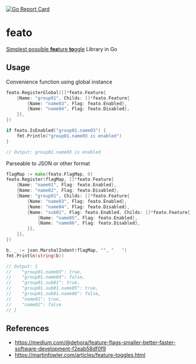[![Go Report Card](https://goreportcard.com/badge/github.com/imantung/feato)](https://goreportcard.com/report/github.com/imantung/feato)

# feato

[Simplest possible **fea**ture **to**ggle](https://www.thoughtworks.com/radar/techniques?blipid=202005002) Library in Go

## Usage

Convenience function using global instance
```go
feato.RegisterGlobal([]*feato.Feature{
	{Name: "group01", Childs: []*feato.Feature{
		{Name: "name03", Flag: feato.Enabled},
		{Name: "name04", Flag: feato.Disabled},
	}},
})

if feato.IsEnabled("group01.name03") {
	fmt.Println("group01.name03 is enabled")
}

// Output: group01.name03 is enabled
```

Parseable to JSON or other format
```go
flagMap := make(feato.FlagMap, 0)
feato.Register(flagMap, []*feato.Feature{
	{Name: "name01", Flag: feato.Enabled},
	{Name: "name02", Flag: feato.Disabled},
	{Name: "group01", Childs: []*feato.Feature{
		{Name: "name03", Flag: feato.Enabled},
		{Name: "name04", Flag: feato.Disabled},
		{Name: "sub01", Flag: feato.Enabled, Childs: []*feato.Feature{
			{Name: "name05", Flag: feato.Enabled},
			{Name: "name06", Flag: feato.Disabled},
		}},
	}},
})

b, _ := json.MarshalIndent(flagMap, "", "   ")
fmt.Println(string(b))

// Output: {
//    "group01.name03": true,
//    "group01.name04": false,
//    "group01.sub01": true,
//    "group01.sub01.name05": true,
//    "group01.sub01.name06": false,
//    "name01": true,
//    "name02": false
// }
```


## References

- <https://medium.com/@dehora/feature-flags-smaller-better-faster-software-development-f2eab58df0f9>
- <https://martinfowler.com/articles/feature-toggles.html>

